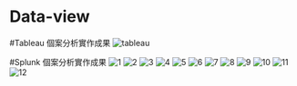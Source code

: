 # Data-view
#Tableau 個案分析實作成果
![tableau](tableau.png "tableau")

#Splunk 個案分析實作成果
![1](1.png "1")
![2](2.png "2")
![3](3.png "3")
![4](4.png "4")
![5](5.png "5")
![6](6.png "6")
![7](7.png "7")
![8](8.png "8")
![9](9.png "9")
![10](10.png "10")
![11](11.png "11")
![12](12.png "12")

